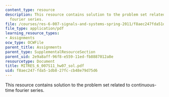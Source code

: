 ```yaml
---
content_type: resource
description: This resource contains solution to the problem set related to continuous-time
  fourier series.
file: /courses/res-6-007-signals-and-systems-spring-2011/f8aec247fda51db827fccb48e79d75d6_MITRES_6_007S11_hw07_sol.pdf
file_type: application/pdf
learning_resource_types:
- Assignments
ocw_type: OCWFile
parent_title: Assignments
parent_type: SupplementalResourceSection
parent_uid: 2e9a8aff-96f8-e559-11ed-fb8887012a8e
resourcetype: Document
title: MITRES_6_007S11_hw07_sol.pdf
uid: f8aec247-fda5-1db8-27fc-cb48e79d75d6
---
```

This resource contains solution to the problem set related to continuous-time fourier series.

